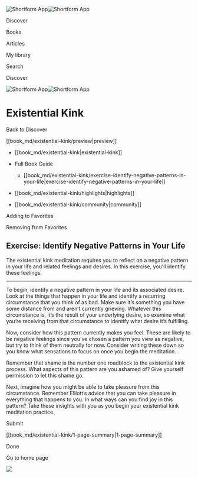 ![Shortform App](/img/logo.36a2399e.svg)![Shortform App](/img/logo-dark.70c1b072.svg)

Discover

Books

Articles

My library

Search

Discover

![Shortform App](/img/logo.36a2399e.svg)![Shortform App](/img/logo-dark.70c1b072.svg)

# Existential Kink

Back to Discover

[[book_md/existential-kink/preview|preview]]

  * [[book_md/existential-kink|existential-kink]]
  * Full Book Guide

    * [[book_md/existential-kink/exercise-identify-negative-patterns-in-your-life|exercise-identify-negative-patterns-in-your-life]]
  * [[book_md/existential-kink/highlights|highlights]]
  * [[book_md/existential-kink/community|community]]



Adding to Favorites 

Removing from Favorites 

## Exercise: Identify Negative Patterns in Your Life

The existential kink meditation requires you to reflect on a negative pattern in your life and related feelings and desires. In this exercise, you’ll identify these feelings.

* * *

To begin, identify a negative pattern in your life and its associated desire. Look at the things that happen in your life and identify a recurring circumstance that you think of as bad. Make sure it’s something you have some distance from and aren’t currently grieving. Whatever this circumstance is, it’s the result of your underlying desire, so examine what you’re receiving from that circumstance to identify what desire it’s fulfilling.

Now, consider how this pattern currently makes you feel. These are likely to be negative feelings since you’ve chosen a pattern you view as negative, but try to think of them neutrally for now. Consider writing these down so you know what sensations to focus on once you begin the meditation.

Remember that shame is the number one roadblock to the existential kink process. What aspects of this pattern are you ashamed of? Give yourself permission to let this shame go.

Next, imagine how you might be able to take pleasure from this circumstance. Remember Elliott’s advice that you can take pleasure in everything that happens to you. In what ways can you find joy in this pattern? Take these insights with you as you begin your existential kink meditation practice.

Submit 

[[book_md/existential-kink/1-page-summary|1-page-summary]]

Done

Go to home page 

![](https://bat.bing.com/action/0?ti=56018282&Ver=2&mid=606b62e2-20e5-4cb1-8c3f-8661823dbbe0&sid=49fff5b0636c11eeb9c611038afc8668&vid=4a005010636c11ee80c703d4c4a7acd5&vids=0&msclkid=N&pi=0&lg=en-US&sw=800&sh=600&sc=24&nwd=1&tl=Shortform%20%7C%20Existential%20Kink&p=https%3A%2F%2Fwww.shortform.com%2Fapp%2Fbook%2Fexistential-kink%2Fexercise-identify-negative-patterns-in-your-life&r=&lt=441&evt=pageLoad&sv=1&rn=690379)
